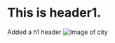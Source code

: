 # This is header1.
Added a h1 header
![Image of city](https://images.unsplash.com/photo-1477959858617-67f85cf4f1df?ixlib=rb-4.0.3&ixid=M3wxMjA3fDB8MHxleHBsb3JlLWZlZWR8MXx8fGVufDB8fHx8fA%3D%3D&auto=format&fit=crop&w=800&q=60)
